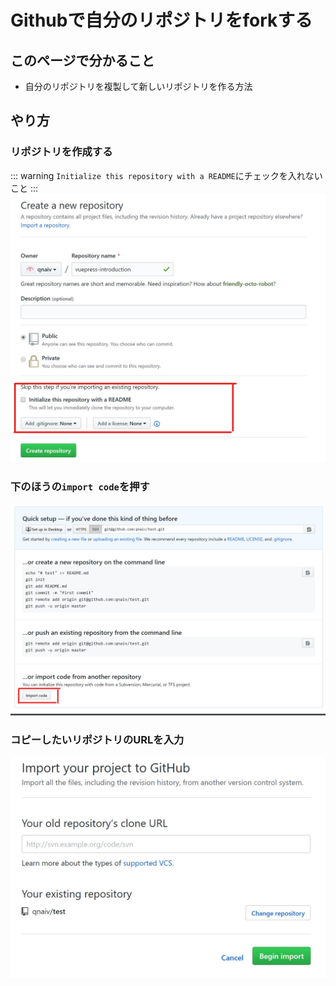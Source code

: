 # Githubで自分のリポジトリをforkする

## このページで分かること
- 自分のリポジトリを複製して新しいリポジトリを作る方法

## やり方
### リポジトリを作成する
::: warning
`Initialize this repository with a README`にチェックを入れないこと
:::
![1](./fork-own-repo-1.png)

### 下のほうの`import code`を押す
![2](./fork-own-repo-2.png)

### コピーしたいリポジトリのURLを入力
![3](./fork-own-repo-3.png)